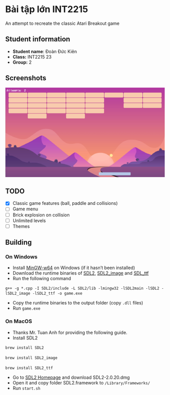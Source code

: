 # Bài tập lớn INT2215

An attempt to recreate the classic Atari Breakout game

## Student information

- **Student name**: Đoàn Đức Kiên
- **Class:** INT2215 23
- **Group:** 2

## Screenshots

![Screenshot](screenshot.png)

## TODO

- [x]  Classic game features (ball, paddle and collisions)
- [ ]  Game menu
- [ ]  Brick explosion on collision
- [ ]  Unlimited levels
- [ ]  Themes

## Building

### On Windows

- Install [MinGW-w64](https://www.mingw-w64.org/) on Windows (if it hasn’t been installed)
- Download the runtime binaries of [SDL2](https://www.libsdl.org/download-2.0.php), [SDL2_image](https://www.libsdl.org/projects/SDL_image) and [SDL_ttf](https://github.com/libsdl-org/SDL_ttf/releases/)
- Run the following command

```
g++ -g *.cpp -I SDL2/include -L SDL2/lib -lmingw32 -lSDL2main -lSDL2 -lSDL2_image -lSDL2_ttf -o game.exe
```

- Copy the runtime binaries to the output folder (copy `.dll` files)
- Run `game.exe`

### On MacOS

- Thanks Mr. Tuan Anh for providing the following guide.
- Install SDL2

```
brew install SDL2

brew install SDL2_image

brew install SDL2_ttf
```

- Go to [SDL2 Homepage](https://www.libsdl.org/download-2.0.php) and download SDL2-2.0.20.dmg
- Open it and copy folder SDL2.framework to `/Library/Frameworks/`
- Run `start.sh`